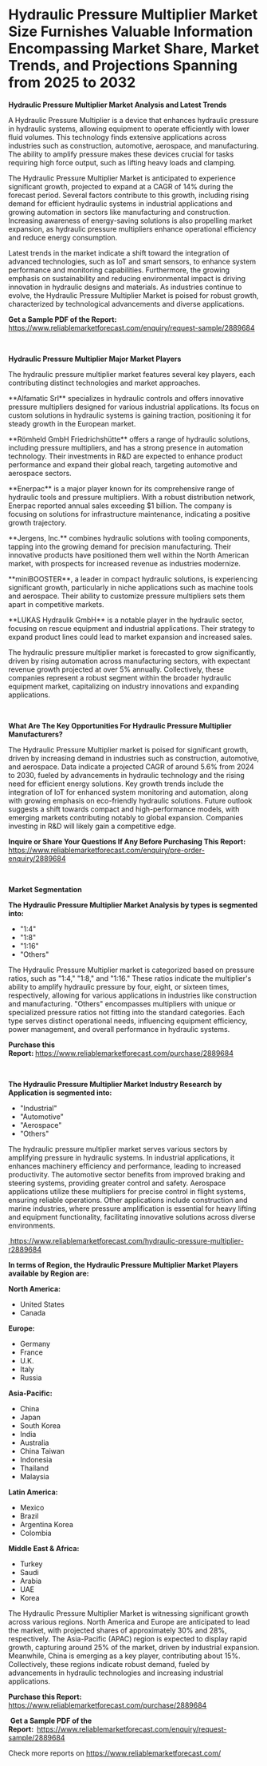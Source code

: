 <p><h1>Hydraulic Pressure Multiplier Market Size Furnishes Valuable Information Encompassing Market Share, Market Trends, and Projections Spanning from 2025 to 2032</h1></p><p><strong>Hydraulic Pressure Multiplier Market Analysis and Latest Trends</strong></p>
<p><p>A Hydraulic Pressure Multiplier is a device that enhances hydraulic pressure in hydraulic systems, allowing equipment to operate efficiently with lower fluid volumes. This technology finds extensive applications across industries such as construction, automotive, aerospace, and manufacturing. The ability to amplify pressure makes these devices crucial for tasks requiring high force output, such as lifting heavy loads and clamping.</p><p>The Hydraulic Pressure Multiplier Market is anticipated to experience significant growth, projected to expand at a CAGR of 14% during the forecast period. Several factors contribute to this growth, including rising demand for efficient hydraulic systems in industrial applications and growing automation in sectors like manufacturing and construction. Increasing awareness of energy-saving solutions is also propelling market expansion, as hydraulic pressure multipliers enhance operational efficiency and reduce energy consumption.</p><p>Latest trends in the market indicate a shift toward the integration of advanced technologies, such as IoT and smart sensors, to enhance system performance and monitoring capabilities. Furthermore, the growing emphasis on sustainability and reducing environmental impact is driving innovation in hydraulic designs and materials. As industries continue to evolve, the Hydraulic Pressure Multiplier Market is poised for robust growth, characterized by technological advancements and diverse applications.</p></p>
<p><strong>Get a Sample PDF of the Report:&nbsp;</strong> <a href="https://www.reliablemarketforecast.com/enquiry/request-sample/2889684?utm_campaign=2449&utm_medium=2&utm_source=Github&utm_content=ia&utm_term=14032025&utm_id=hydraulic-pressure-multiplier">https://www.reliablemarketforecast.com/enquiry/request-sample/2889684</a></p>
<p>&nbsp;</p>
<p><strong>Hydraulic Pressure Multiplier Major Market Players</strong></p>
<p><p>The hydraulic pressure multiplier market features several key players, each contributing distinct technologies and market approaches. </p><p>**Alfamatic Srl** specializes in hydraulic controls and offers innovative pressure multipliers designed for various industrial applications. Its focus on custom solutions in hydraulic systems is gaining traction, positioning it for steady growth in the European market.</p><p>**Römheld GmbH Friedrichshütte** offers a range of hydraulic solutions, including pressure multipliers, and has a strong presence in automation technology. Their investments in R&D are expected to enhance product performance and expand their global reach, targeting automotive and aerospace sectors.</p><p>**Enerpac** is a major player known for its comprehensive range of hydraulic tools and pressure multipliers. With a robust distribution network, Enerpac reported annual sales exceeding $1 billion. The company is focusing on solutions for infrastructure maintenance, indicating a positive growth trajectory.</p><p>**Jergens, Inc.** combines hydraulic solutions with tooling components, tapping into the growing demand for precision manufacturing. Their innovative products have positioned them well within the North American market, with prospects for increased revenue as industries modernize.</p><p>**miniBOOSTER**, a leader in compact hydraulic solutions, is experiencing significant growth, particularly in niche applications such as machine tools and aerospace. Their ability to customize pressure multipliers sets them apart in competitive markets.</p><p>**LUKAS Hydraulik GmbH** is a notable player in the hydraulic sector, focusing on rescue equipment and industrial applications. Their strategy to expand product lines could lead to market expansion and increased sales.</p><p>The hydraulic pressure multiplier market is forecasted to grow significantly, driven by rising automation across manufacturing sectors, with expectant revenue growth projected at over 5% annually. Collectively, these companies represent a robust segment within the broader hydraulic equipment market, capitalizing on industry innovations and expanding applications.</p></p>
<p>&nbsp;</p>
<p><strong>What Are The Key Opportunities For Hydraulic Pressure Multiplier Manufacturers?</strong></p>
<p><p>The Hydraulic Pressure Multiplier market is poised for significant growth, driven by increasing demand in industries such as construction, automotive, and aerospace. Data indicate a projected CAGR of around 5.6% from 2024 to 2030, fueled by advancements in hydraulic technology and the rising need for efficient energy solutions. Key growth trends include the integration of IoT for enhanced system monitoring and automation, along with growing emphasis on eco-friendly hydraulic solutions. Future outlook suggests a shift towards compact and high-performance models, with emerging markets contributing notably to global expansion. Companies investing in R&D will likely gain a competitive edge.</p></p>
<p><strong>Inquire or Share Your Questions If Any Before Purchasing This Report:</strong> <a href="https://www.reliablemarketforecast.com/enquiry/pre-order-enquiry/2889684?utm_campaign=2449&utm_medium=2&utm_source=Github&utm_content=ia&utm_term=14032025&utm_id=hydraulic-pressure-multiplier">https://www.reliablemarketforecast.com/enquiry/pre-order-enquiry/2889684</a></p>
<p>&nbsp;</p>
<p><strong>Market Segmentation</strong></p>
<p><strong>The Hydraulic Pressure Multiplier Market Analysis by types is segmented into:</strong></p>
<p><ul><li>"1:4"</li><li>"1:8"</li><li>"1:16"</li><li>"Others"</li></ul></p>
<p><p>The Hydraulic Pressure Multiplier market is categorized based on pressure ratios, such as "1:4," "1:8," and "1:16." These ratios indicate the multiplier's ability to amplify hydraulic pressure by four, eight, or sixteen times, respectively, allowing for various applications in industries like construction and manufacturing. "Others" encompasses multipliers with unique or specialized pressure ratios not fitting into the standard categories. Each type serves distinct operational needs, influencing equipment efficiency, power management, and overall performance in hydraulic systems.</p></p>
<p><strong>Purchase this Report:&nbsp;</strong><a href="https://www.reliablemarketforecast.com/purchase/2889684?utm_campaign=2449&utm_medium=2&utm_source=Github&utm_content=ia&utm_term=14032025&utm_id=hydraulic-pressure-multiplier">https://www.reliablemarketforecast.com/purchase/2889684</a></p>
<p>&nbsp;</p>
<p><strong>The Hydraulic Pressure Multiplier Market Industry Research by Application is segmented into:</strong></p>
<p><ul><li>"Industrial"</li><li>"Automotive"</li><li>"Aerospace"</li><li>"Others"</li></ul></p>
<p><p>The hydraulic pressure multiplier market serves various sectors by amplifying pressure in hydraulic systems. In industrial applications, it enhances machinery efficiency and performance, leading to increased productivity. The automotive sector benefits from improved braking and steering systems, providing greater control and safety. Aerospace applications utilize these multipliers for precise control in flight systems, ensuring reliable operations. Other applications include construction and marine industries, where pressure amplification is essential for heavy lifting and equipment functionality, facilitating innovative solutions across diverse environments.</p></p>
<p><a href="https://www.reliablemarketforecast.com/hydraulic-pressure-multiplier-r2889684?utm_campaign=2449&utm_medium=2&utm_source=Github&utm_content=ia&utm_term=14032025&utm_id=hydraulic-pressure-multiplier">&nbsp;https://www.reliablemarketforecast.com/hydraulic-pressure-multiplier-r2889684</a></p>
<p><strong>In terms of Region, the Hydraulic Pressure Multiplier Market Players available by Region are:</strong></p>
<p>
    <p> <strong> North America: </strong>
        <ul>
            <li>United States</li>
            <li>Canada</li>
        </ul>
        </p> 
    <p> <strong> Europe: </strong>
        <ul>
            <li>Germany</li>
            <li>France</li>
            <li>U.K.</li>
            <li>Italy</li>
            <li>Russia</li>
        </ul>
        </p> 
    <p> <strong> Asia-Pacific: </strong>
        <ul>
            <li>China</li>
            <li>Japan</li>
            <li>South Korea</li>
            <li>India</li>
            <li>Australia</li>
            <li>China Taiwan</li>
            <li>Indonesia</li>
            <li>Thailand</li>
            <li>Malaysia</li>
        </ul>
        </p> 
    <p> <strong> Latin America: </strong>
        <ul>
            <li>Mexico</li>
            <li>Brazil</li>
            <li>Argentina Korea</li>
            <li>Colombia</li>
        </ul>
        </p> 
    <p> <strong> Middle East & Africa: </strong>
        <ul>
            <li>Turkey</li>
            <li>Saudi</li>
            <li>Arabia</li>
            <li>UAE</li>
            <li>Korea</li>
        </ul>
    </p>
    </p>
<p><p>The Hydraulic Pressure Multiplier Market is witnessing significant growth across various regions. North America and Europe are anticipated to lead the market, with projected shares of approximately 30% and 28%, respectively. The Asia-Pacific (APAC) region is expected to display rapid growth, capturing around 25% of the market, driven by industrial expansion. Meanwhile, China is emerging as a key player, contributing about 15%. Collectively, these regions indicate robust demand, fueled by advancements in hydraulic technologies and increasing industrial applications.</p></p>
<p><strong>Purchase this Report: </strong><a href="https://www.reliablemarketforecast.com/purchase/2889684?utm_campaign=2449&utm_medium=2&utm_source=Github&utm_content=ia&utm_term=14032025&utm_id=hydraulic-pressure-multiplier">https://www.reliablemarketforecast.com/purchase/2889684</a></p>
<p>&nbsp;<strong>Get a Sample PDF of the Report:&nbsp;&nbsp;</strong><a href="https://www.reliablemarketforecast.com/enquiry/request-sample/2889684?utm_campaign=2449&utm_medium=2&utm_source=Github&utm_content=ia&utm_term=14032025&utm_id=hydraulic-pressure-multiplier">https://www.reliablemarketforecast.com/enquiry/request-sample/2889684</a></p>
<p><strong></strong></p>
<p>Check more reports on <a href="https://www.reliablemarketforecast.com/?utm_campaign=2449&utm_medium=2&utm_source=Github&utm_content=ia&utm_term=14032025&utm_id=hydraulic-pressure-multiplier">https://www.reliablemarketforecast.com/</a></p>
